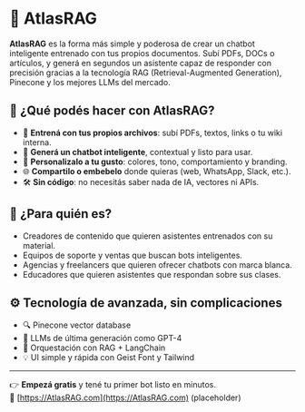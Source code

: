 # 🧠 AtlasRAG

**AtlasRAG** es la forma más simple y poderosa de crear un chatbot inteligente entrenado con tus propios documentos. Subí PDFs, DOCs o artículos, y generá en segundos un asistente capaz de responder con precisión gracias a la tecnología RAG (Retrieval-Augmented Generation), Pinecone y los mejores LLMs del mercado.

## 🚀 ¿Qué podés hacer con AtlasRAG?

- 📄 **Entrená con tus propios archivos**: subí PDFs, textos, links o tu wiki interna.
- 🤖 **Generá un chatbot inteligente**, contextual y listo para usar.
- 🎨 **Personalizalo a tu gusto**: colores, tono, comportamiento y branding.
- 🌐 **Compartilo o embebelo** donde quieras (web, WhatsApp, Slack, etc.).
- 🛠 **Sin código**: no necesitás saber nada de IA, vectores ni APIs.

## 🎯 ¿Para quién es?

- Creadores de contenido que quieren asistentes entrenados con su material.
- Equipos de soporte y ventas que buscan bots inteligentes.
- Agencias y freelancers que quieren ofrecer chatbots con marca blanca.
- Educadores que quieren asistentes que respondan sobre sus clases.

## ⚙️ Tecnología de avanzada, sin complicaciones

- 🔍 Pinecone vector database
- 🧱 LLMs de última generación como GPT-4
- 🧠 Orquestación con RAG + LangChain
- 💡 UI simple y rápida con Geist Font y Tailwind

---

👉 **Empezá gratis** y tené tu primer bot listo en minutos.  
🔗 [https://AtlasRAG.com](https://AtlasRAG.com) (placeholder)
